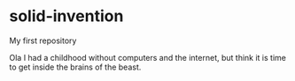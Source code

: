 # solid-invention
My first repository

Ola 
I had a childhood without computers and the internet, but think it is time to get inside the brains of the beast.
